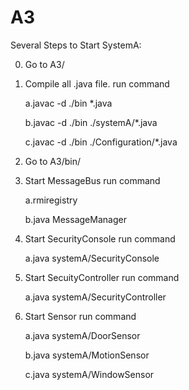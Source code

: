A3
==
Several Steps to Start SystemA:

0. Go to A3/
1. Compile all .java file.
run command

	a.javac -d ./bin  *.java
	
	b.javac -d ./bin  ./systemA/*.java
	
	c.javac -d ./bin  ./Configuration/*.java


2. Go to A3/bin/



3. Start MessageBus
run command

    a.rmiregistry
    
    b.java MessageManager


4. Start SecurityConsole
run command

    a.java systemA/SecurityConsole
    
5. Start SecuityController
run command 

    a.java systemA/SecurityController
    
6. Start Sensor
run command

    a.java systemA/DoorSensor
    
    b.java systemA/MotionSensor
    
    c.java systemA/WindowSensor
